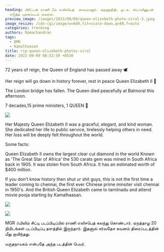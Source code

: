 ```yaml
---
heading: பிரிட்டன் ராணி 2ம் எலிசபெத்  காலமானார். கருணாநிதி, மு.க. ஸ்டாலினுடன்
  எடுத்த புகைப்படம் வைரல்.
preview_image: /images/2022/09/09/queen-elizebeth-photo-viral-3.jpeg
image_resize: /cdn-cgi/image/w=640,fit=scale-down,q=80,f=auto
categories: trending
authors: Ramachandran
tags:
  - DMK
  - Kamalhaasan
title: rip-queen-elizebeth-photos-viral
date: 2022-09-09 08:52:59 +0530
---
```

72 years of reign, the Queen of England has passed away 🕊️

Her reign will go down in history forever, rest in peace Queen Elizabeth II 👑

The London bridge has fallen. The Queen died peacefully at Balmoral this afternoon.

7 decades,15 prime ministers, 1 QUEEN 👑 

![](/images/2022/09/09/queen-elizebeth-photo-viral-.jpeg)

Her Majesty Queen Elizabeth II was a graceful, elegant, and kind woman. She dedicated her life to public service, tirelessly helping others in need. Her loss will be deeply felt throughout the world.

Some facts:

Queen Elizabeth II owns the largest clear cut diamond in the world Known as 'The Great Star of Africa' the 530 carats gem was mined in South Africa back in 1905. It was stolen from South Africa. It has an estimated worth of $400 million.

If you don't know history then shut ur shit guys, this is not the first time a leader coming to chennai, the first ever Chinese prime minsiter visit chennai in 1950's. And the British Queen Elizabeth came to tamilnadu and attend movie pooja starting by Kamalhaasan. 

![](/images/2022/09/09/queen-elizebeth-photo-viral-1.jpeg)

![](/images/2022/09/09/queen-elizebeth-photo-viral-2.jpeg)

MGR ஃபிலிம் சிட்டி படப்பிடிப்பில்  ராணி எலிசபெத் கலந்து கொண்டார். ஏறத்தாழ 20 நிமிடங்கள் படப்பிடிப்பு தளத்தில் இருந்தார்.  இதனால் சர்வதேச கவனம் திரைப்படத்தின் மீது குவிந்தது.  

மருதநாயகம் என்பதே அந்த படத்தின் பெயர்.